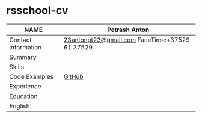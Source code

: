 # rsschool-cv
NAME | Petrash Anton
------------ | -------------
Contact information | 23antonpt23@gmail.com FaceTime:+37529 61 37529
Summary | 
Skills |
Code Examples | [GitHub](https://github.com/Anton65536/Diplom)
Experience | 
Education |
English |
